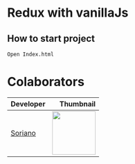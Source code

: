 
# Redux with vanillaJs

## How to start project
```
Open Index.html
```

# Colaborators

Developer | Thumbnail
--------- | ------:
[Soriano](https://github.com/gustavoSoriano) | <img src="https://avatars3.githubusercontent.com/u/20995835?s=460&v=4" width="100"/>
